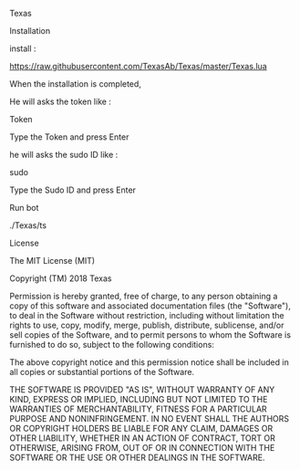 Texas

Installation

install :

https://raw.githubusercontent.com/TexasAb/Texas/master/Texas.lua

When the installation is completed,

He will asks the token like :

Token

Type the Token and press Enter

he will asks the sudo ID like :

sudo

Type the Sudo ID and press Enter

Run bot

./Texas/ts

License

The MIT License (MIT)

Copyright (TM) 2018 Texas

Permission is hereby granted, free of charge, to any person obtaining a copy of this software and associated documentation files (the "Software"), to deal in the Software without restriction, including without limitation the rights to use, copy, modify, merge, publish, distribute, sublicense, and/or sell copies of the Software, and to permit persons to whom the Software is furnished to do so, subject to the following conditions:

The above copyright notice and this permission notice shall be included in all copies or substantial portions of the Software.

THE SOFTWARE IS PROVIDED "AS IS", WITHOUT WARRANTY OF ANY KIND, EXPRESS OR IMPLIED, INCLUDING BUT NOT LIMITED TO THE WARRANTIES OF MERCHANTABILITY, FITNESS FOR A PARTICULAR PURPOSE AND NONINFRINGEMENT. IN NO EVENT SHALL THE AUTHORS OR COPYRIGHT HOLDERS BE LIABLE FOR ANY CLAIM, DAMAGES OR OTHER LIABILITY, WHETHER IN AN ACTION OF CONTRACT, TORT OR OTHERWISE, ARISING FROM, OUT OF OR IN CONNECTION WITH THE SOFTWARE OR THE USE OR OTHER DEALINGS IN THE SOFTWARE.
